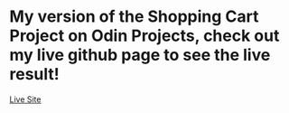 # My version of the Shopping Cart Project on Odin Projects, check out my live github page to see the live result!

[Live Site](https://xubuntuwu.github.io/shopping-cart-project/)
